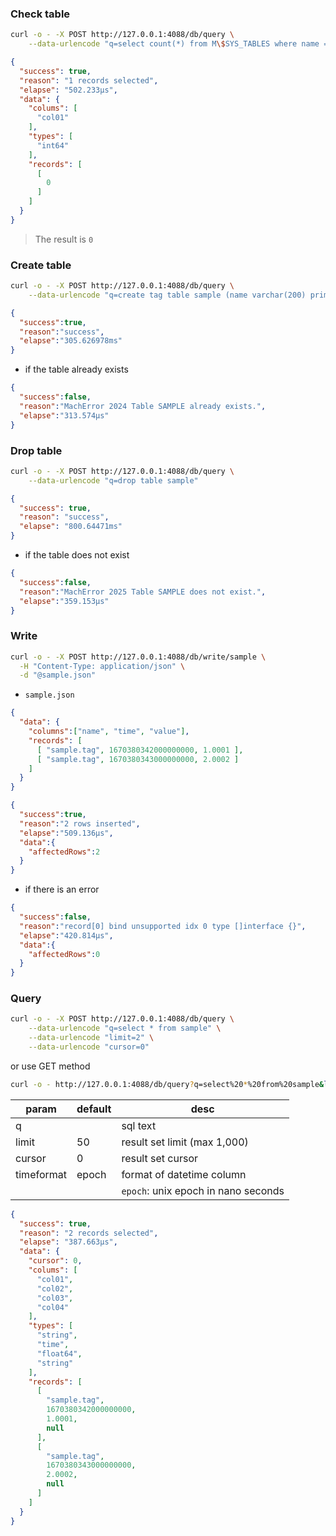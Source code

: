 
### Check table

```sh
curl -o - -X POST http://127.0.0.1:4088/db/query \
    --data-urlencode "q=select count(*) from M\$SYS_TABLES where name = 'sample'"
```

```json
{
  "success": true,
  "reason": "1 records selected",
  "elapse": "502.233µs",
  "data": {
    "colums": [
      "col01"
    ],
    "types": [
      "int64"
    ],
    "records": [
      [
        0
      ]
    ]
  }
}
```

> The result is `0`

### Create table

```sh
curl -o - -X POST http://127.0.0.1:4088/db/query \
    --data-urlencode "q=create tag table sample (name varchar(200) primary key, time datetime basetime, value double summarized, jsondata json)"
```

```json
{
  "success":true,
  "reason":"success",
  "elapse":"305.626978ms"
}
```

- if the table already exists

```json
{
  "success":false,
  "reason":"MachError 2024 Table SAMPLE already exists.",
  "elapse":"313.574µs"
}
```

### Drop table

```sh
curl -o - -X POST http://127.0.0.1:4088/db/query \
    --data-urlencode "q=drop table sample"
```

```json
{
  "success": true,
  "reason": "success",
  "elapse": "800.64471ms"
}
```

- if the table does not exist

```json
{
  "success":false,
  "reason":"MachError 2025 Table SAMPLE does not exist.",
  "elapse":"359.153µs"
}
```

### Write

```sh
curl -o - -X POST http://127.0.0.1:4088/db/write/sample \
  -H "Content-Type: application/json" \
  -d "@sample.json"
```

- `sample.json`

```json
{
  "data": {
    "columns":["name", "time", "value"],
    "records": [
      [ "sample.tag", 1670380342000000000, 1.0001 ],
      [ "sample.tag", 1670380343000000000, 2.0002 ]
    ]
  }
}
```

```json
{
  "success":true,
  "reason":"2 rows inserted",
  "elapse":"509.136µs",
  "data":{
    "affectedRows":2
  }
}
```

- if there is an error

```json
{
  "success":false,
  "reason":"record[0] bind unsupported idx 0 type []interface {}",
  "elapse":"420.814µs",
  "data":{
    "affectedRows":0
  }
}
```

### Query

```sh
curl -o - -X POST http://127.0.0.1:4088/db/query \
    --data-urlencode "q=select * from sample" \
    --data-urlencode "limit=2" \
    --data-urlencode "cursor=0"
```

or use GET method

```sh
curl -o - http://127.0.0.1:4088/db/query?q=select%20*%20from%20sample&limit=2&cursor=0
```

| param      | default  | desc                                |
| ---------- | -------- | ----------------------------------- |
| q          |          | sql text                            |
| limit      | 50       | result set limit (max 1,000)        |
| cursor     | 0        | result set cursor                   |
| timeformat | epoch    | format of datetime column           |
|            |          | `epoch`: unix epoch in nano seconds |

```json
{
  "success": true,
  "reason": "2 records selected",
  "elapse": "387.663µs",
  "data": {
    "cursor": 0,
    "colums": [
      "col01",
      "col02",
      "col03",
      "col04"
    ],
    "types": [
      "string",
      "time",
      "float64",
      "string"
    ],
    "records": [
      [
        "sample.tag",
        1670380342000000000,
        1.0001,
        null
      ],
      [
        "sample.tag",
        1670380343000000000,
        2.0002,
        null
      ]
    ]
  }
}
```
